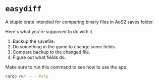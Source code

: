 # `easydiff`

A stupid crate intended for comparing binary files in AoS2 saves folder.

Here's what you're supposed to do with it.

1. Backup the savefile.
2. Do something in the game to change some fields.
3. Compare backup to the changed file.
4. Figure out what fields do.

Make sure to run this command to see how to use the app.

```bash
cargo run -- --help
```
